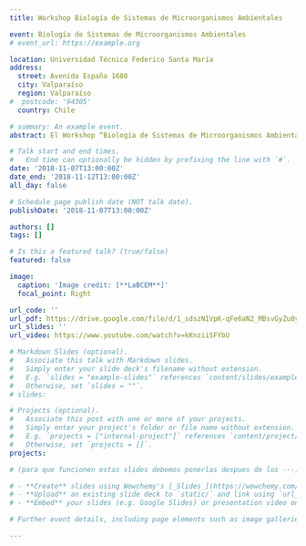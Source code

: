 ```yaml
---
title: Workshop Biología de Sistemas de Microorganismos Ambientales

event: Biología de Sistemas de Microorganismos Ambientales
# event_url: https://example.org

location: Universidad Técnica Federico Santa María
address:
  street: Avenida España 1680
  city: Valparaíso
  region: Valparaíso
#  postcode: '94305'
  country: Chile

# summary: An example event.
abstract: El Workshop “Biología de Sistemas de Microorganismos Ambientales” se llevó a cabo los días 7, 8, 9 y 12 de noviembre del 2018 en Valparaíso y fue co-organizado por la Dr. Verónica Molina (UPLA, Proyecto FONDECYT Reg. N° 1171324), Dres. Beatriz Cámara y Michael Seeger (UTFSM, Proyecto Anillo GAMBIO) y Dr. Roberto Orellana (UPLA, Proyecto Redes PCI 170600). 

# Talk start and end times.
#   End time can optionally be hidden by prefixing the line with `#`.
date: '2018-11-07T13:00:00Z'
date_end: '2018-11-12T13:00:00Z'
all_day: false

# Schedule page publish date (NOT talk date).
publishDate: '2018-11-07T13:00:00Z'

authors: []
tags: []

# Is this a featured talk? (true/false)
featured: false

image:
  caption: 'Image credit: [**LaBCEM**]'
  focal_point: Right

url_code: ''
url_pdf: https://drive.google.com/file/d/1_sdszNIVpK-qFe6aN2_MBsvGyZu0yyu7/view?usp=share_link
url_slides: ''
url_video: https://www.youtube.com/watch?v=kKnziiSFYbU

# Markdown Slides (optional).
#   Associate this talk with Markdown slides.
#   Simply enter your slide deck's filename without extension.
#   E.g. `slides = "example-slides"` references `content/slides/example-slides.md`.
#   Otherwise, set `slides = ""`.
# slides:

# Projects (optional).
#   Associate this post with one or more of your projects.
#   Simply enter your project's folder or file name without extension.
#   E.g. `projects = ["internal-project"]` references `content/project/deep-learning/index.md`.
#   Otherwise, set `projects = []`.
projects:

# (para que funcionen estas slides debemos ponerlas despues de los ---) Slides can be added in a few ways:

# - **Create** slides using Wowchemy's [_Slides_](https://wowchemy.com/docs/managing-content/#create-slides) feature and link using `slides` parameter in the front matter of the talk file
# - **Upload** an existing slide deck to `static/` and link using `url_slides` parameter in the front matter of the talk file
# - **Embed** your slides (e.g. Google Slides) or presentation video on this page using [shortcodes](https://wowchemy.com/docs/writing-markdown-latex/).

# Further event details, including page elements such as image galleries, can be added to the body of this page.

---
```


